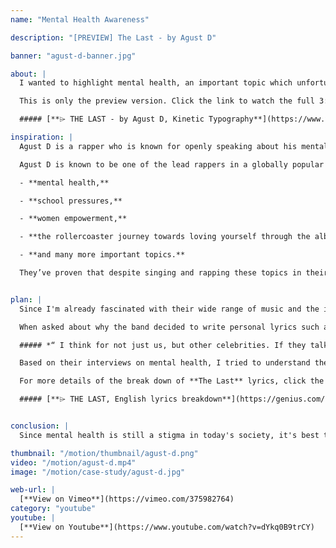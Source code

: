 ```yaml
---
name: "Mental Health Awareness"

description: "[PREVIEW] The Last - by Agust D"

banner: "agust-d-banner.jpg"

about: |
  I wanted to highlight mental health, an important topic which unfortunately is still considered a stigma in today’s society. This is only a short preview of a 3 minute kinetic typography to the song “The Last” by a rapper named Suga (aka Agust D). He addresses the monster named “fame” which negatively impacts his “mental pollution”.

  This is only the preview version. Click the link to watch the full 3:50 minute video on YouTube.

  ##### [**⌲ THE LAST - by Agust D, Kinetic Typography**](https://www.youtube.com/watch?v=-cdkhX4Hqwc)

inspiration: |
  Agust D is a rapper who is known for openly speaking about his mental health issues through his deep and personal lyrics. In his self-titled album “Agust D Mixtape” which was released in 2016, there are several songs that address his struggles with depression, social phobia, and past suicidal thoughts. He is aware that the topic of mental health is not highly talked about and still stigmatized, especially in the Asian community. However, he mentioned that this topic needs to be addressed in order to help others going through similar situations.

  Agust D is known to be one of the lead rappers in a globally popular band called Bangtan Sonyeondan, or BTS internationally. The group’s popularity has reached international waves, and has gained recognition as a socially conscious group. Often, they write songs that many youths around the world can relate and touch on the themes of:

  - **mental health,**

  - **school pressures,**

  - **women empowerment,**

  - **the rollercoaster journey towards loving yourself through the album series “Love Yourself”**

  - **and many more important topics.**

  They’ve proven that despite singing and rapping these topics in their native language, language is never a barrier when it comes to music especially when promoting a positive message to those willing to listen and read translated lyrics. They’ve broken barriers and numerous world records with their songs.


plan: |
  Since I'm already fascinated with their wide range of music and the important themes they touch on in their lyrics, I've done a bit of research on why they decided to share their private pain to the public.

  When asked about why the band decided to write personal lyrics such as mental health in a recent interview, the leader and spokesperson of the group (RM) says,

  ##### *“ I think for not just us, but other celebrities. If they talk about it openly - if they talk about depression for example like it’s the common cold, then it becomes more and more accepted if it’s a common disorder like the cold. More and more, I think artists or celebrities who have a voice should talk about these problems and bring it up to the surface. ”*

  Based on their interviews on mental health, I tried to understand the problem through their words and visualize their thoughts. **The Last** included some Korean symbolisms within the well written lyrics that international fans may not know about. As I went to various fan sites that broke down the lyrics section by section, I realized that this is more than just his struggle with depression and social phobia. He talks about *“hiding in the bathroom”* which is a common Korean phrase meaning wanting to end his life.

  For more details of the break down of **The Last** lyrics, click the link below:

  ##### [**⌲ THE LAST, English lyrics breakdown**](https://genius.com/17903517)


conclusion: |
  Since mental health is still a stigma in today's society, it's best to continue talking about the topic until the stigma barrier is broken. Like the leader of the group said, *"**if they talk about depression for example like it’s the common cold, then it becomes more and more accepted if it’s a common disorder like the cold.**"* - RM.

thumbnail: "/motion/thumbnail/agust-d.png"
video: "/motion/agust-d.mp4"
image: "/motion/case-study/agust-d.jpg"

web-url: |
  [**View on Vimeo**](https://vimeo.com/375982764)
category: "youtube"
youtube: |
  [**View on Youtube**](https://www.youtube.com/watch?v=dYkq0B9trCY)
---
```

